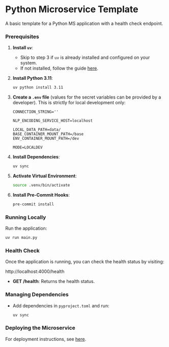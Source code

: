 # Python Microservice Template

A basic template for a Python MS application with a health check endpoint.

### Prerequisites

1. **Install `uv`**:
   - Skip to step 3 if `uv` is already installed and configured on your system.
   - If not installed, follow the guide [here](https://docs.astral.sh/uv/getting-started/installation/).

2. **Install Python 3.11**:
   ```bash
   uv python install 3.11
   ```

3. **Create a `.env` file** (values for the secret variables can be provided by a developer). This is strictly for local development only:
   ```properties
   CONNECTION_STRING=''

   NLP_ENCODING_SERVICE_HOST=localhost

   LOCAL_DATA_PATH=data/
   BASE_CONTAINER_MOUNT_PATH=/base
   ENV_CONTAINER_MOUNT_PATH=/dev

   MODE=LOCALDEV
   ```

4. **Install Dependencies**:
   ```bash
   uv sync
   ```

5. **Activate Virtual Environment**:
   ```bash
   source .venv/bin/activate
   ```

6. **Install Pre-Commit Hooks**:
   ```bash
   pre-commit install
   ```

### Running Locally

Run the application:
```bash
uv run main.py
```

### Health Check

Once the application is running, you can check the health status by visiting:

http://localhost:4000/health


- **GET /health**: Returns the health status.

### Managing Dependencies

- Add dependencies in `pyproject.toml` and run:
  ```bash
  uv sync
  ```

### Deploying the Microservice

For deployment instructions, see [here](https://confluence.ce.wolterskluwer.io/pages/viewpage.action?pageId=237670385).